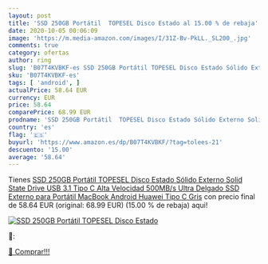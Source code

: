 ```yaml
---
layout: post
title: 'SSD 250GB Portátil  TOPESEL Disco Estado al 15.00 % de rebaja'
date: 2020-10-05 00:06:09
image: 'https://m.media-amazon.com/images/I/31Z-Bv-PkLL._SL200_.jpg'
comments: true
category: ofertas
author: ring
slug: 'B07T4KVBKF-es SSD 250GB Portátil TOPESEL Disco Estado Sólido Externo...'
sku: 'B07T4KVBKF-es'
tags: [ 'android', ]
actualPrice: 58.64 EUR
currency: EUR
price: 58.64
comparePrice: 68.99 EUR
prodname: 'SSD 250GB Portátil  TOPESEL Disco Estado Sólido Externo Solid State Drive  USB 3.1 Tipo C Alta Velocidad 500MB/s  Ultra Delgado SSD Externo para Portátil MacBook Android Huawei Tipo C  Gris'
country: 'es'
flag: '🇪🇸'
buyurl: 'https://www.amazon.es/dp/B07T4KVBKF/?tag=tolees-21'
descuento: '15.00'
average: '58.64'
---
```


Tienes [SSD 250GB Portátil  TOPESEL Disco Estado Sólido Externo Solid State Drive  USB 3.1 Tipo C Alta Velocidad 500MB/s  Ultra Delgado SSD Externo para Portátil MacBook Android Huawei Tipo C  Gris](https://www.amazon.es/dp/B07T4KVBKF/?tag=tolees-21) con precio final de  58.64 EUR (original: 68.99 EUR) (15.00 %  de rebaja) aqui!

[![SSD 250GB Portátil  TOPESEL Disco Estado](https://m.media-amazon.com/images/I/31Z-Bv-PkLL._SL200_.jpg)](https://www.amazon.es/dp/B07T4KVBKF/?tag=tolees-21)

🔎:


[🛒 Comprar!!!](https://www.amazon.es/dp/B07T4KVBKF/?tag=tolees-21)
